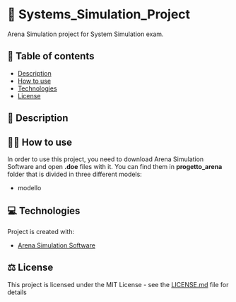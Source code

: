 # :post_office: Systems_Simulation_Project
Arena Simulation project for System Simulation exam.


##  :pencil: Table of contents
* [Description](#description)
* [How to use](#how-to-use)
* [Technologies](#technologies)
* [License](#license)


## :pushpin: Description <a name="description"/>



## :man_technologist: How to use <a name="how-to-use"/>
In order to use this project, you need to download Arena Simulation Software and open **.doe** files with it. You can find them in **progetto_arena** folder that is divided in three different models:
* modello



## :computer: Technologies <a name="technologies"/>
Project is created with:
* [Arena Simulation Software](https://www.rockwellautomation.com/it-it/products/software/arena-simulation.html)


## :balance_scale: License <a name="license"/>
This project is licensed under the MIT License - see the [LICENSE.md](LICENSE) file for details
